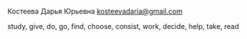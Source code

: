 Костеева Дарья Юрьевна
kosteevadaria@gmail.com

study, give, do, go, find, choose, consist, work, decide, help, take, read